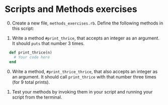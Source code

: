 # Scripts and Methods exercises

0. Create a new file, `methods_exercises.rb`. Define the following methods in this script:

0. Write a method `#print_thrice`, that accepts an integer as an argument. It should `puts` that number 3 times.

```ruby
  def print_thrice(n)
    # Your code here
  end
```

0. Write a method, `#print_thrice_thrice`, that also accepts an integer as an argument. It should call `print_thrice` with that number three times (for 9 total prints).

0. Test your methods by invoking them in your script and running your script from the terminal.
